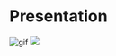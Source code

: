 # Presentation
![gif](https://github.com/iyerin/Millionaire_Game/blob/master/gif/millionaire_video.gif "gif")
![](https://github.com/iyerin/Millionaire_Game/tree/master/gif/millionaire_video.gif)